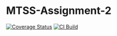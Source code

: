 # MTSS-Assignment-2
[![Coverage Status](https://coveralls.io/repos/github/dvdbaggio/MTSS-Assignment-2/badge.svg?branch=main)](https://coveralls.io/github/dvdbaggio/MTSS-Assignment-2?branch=main)
[![CI Build](https://github.com/dvdbaggio/MTSS-Assignment-2/actions/workflows/main.yml/badge.svg)](https://github.com/dvdbaggio/MTSS-Assignment-2/actions/workflows/main.yml)
